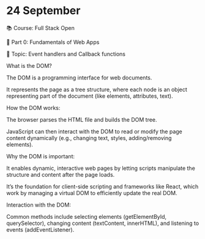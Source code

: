 # 24 September
📚 Course: Full Stack Open

🧩 Part 0: Fundamentals of Web Apps

🔖 Topic: Event handlers and Callback functions




What is the DOM?

The DOM is a programming interface for web documents.

It represents the page as a tree structure, where each node is an object representing part of the document (like elements, attributes, text).

How the DOM works:

The browser parses the HTML file and builds the DOM tree.

JavaScript can then interact with the DOM to read or modify the page content dynamically (e.g., changing text, styles, adding/removing elements).

Why the DOM is important:

It enables dynamic, interactive web pages by letting scripts manipulate the structure and content after the page loads.

It’s the foundation for client-side scripting and frameworks like React, which work by managing a virtual DOM to efficiently update the real DOM.

Interaction with the DOM:

Common methods include selecting elements (getElementById, querySelector), changing content (textContent, innerHTML), and listening to events (addEventListener).

